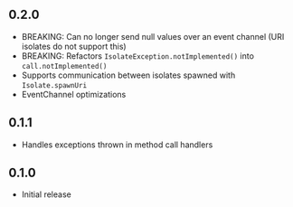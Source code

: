 ## 0.2.0

- BREAKING: Can no longer send null values over an event channel (URI isolates do not support this)
- BREAKING: Refactors `IsolateException.notImplemented()` into `call.notImplemented()`
- Supports communication between isolates spawned with `Isolate.spawnUri`
- EventChannel optimizations

## 0.1.1

- Handles exceptions thrown in method call handlers

## 0.1.0

- Initial release
